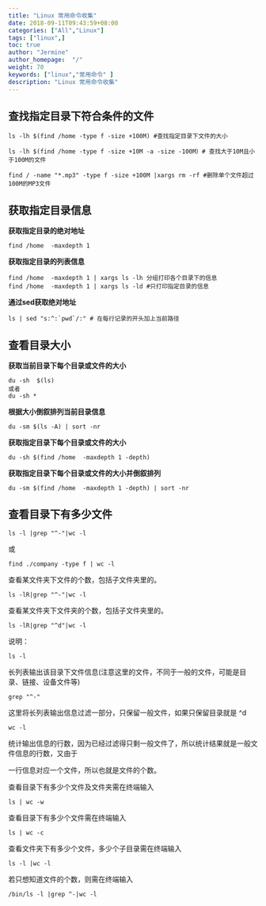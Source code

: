```yaml
---
title: "Linux 常用命令收集"
date: 2018-09-11T09:43:59+08:00
categories: ["All","Linux"]
tags: ["linux",]
toc: true
author: "Jermine"
author_homepage:  "/"
weight: 70
keywords: ["linux","常用命令" ]
description: "Linux 常用命令收集"
---
```


## 查找指定目录下符合条件的文件

```
ls -lh $(find /home -type f -size +100M) #查找指定目录下文件的大小

ls -lh $(find /home -type f -size +10M -a -size -100M）# 查找大于10M且小于100M的文件

find / -name "*.mp3" -type f -size +100M |xargs rm -rf #删除单个文件超过100M的MP3文件

```

## 获取指定目录信息

**获取指定目录的绝对地址**
```
find /home  -maxdepth 1
```

**获取指定目录的列表信息**
```
find /home  -maxdepth 1 | xargs ls -lh 分组打印各个目录下的信息
find /home  -maxdepth 1 | xargs ls -ld #只打印指定目录的信息
```
**通过sed获取绝对地址**
```
ls | sed "s:^:`pwd`/:" # 在每行记录的开头加上当前路径

```

## 查看目录大小

**获取当前目录下每个目录或文件的大小**
```
du -sh  $(ls)
或者
du -sh * 
```

**根据大小倒叙排列当前目录信息**

```
du -sm $(ls -A) | sort -nr
```

**获取指定目录下每个目录或文件的大小**

```
du -sh $(find /home  -maxdepth 1 -depth)
```

**获取指定目录下每个目录或文件的大小并倒叙排列**

```
du -sm $(find /home  -maxdepth 1 -depth) | sort -nr
```

## 查看目录下有多少文件

```
ls -l |grep "^-"|wc -l
```

或

```
find ./company -type f | wc -l
```

查看某文件夹下文件的个数，包括子文件夹里的。

```
ls -lR|grep "^-"|wc -l
```

查看某文件夹下文件夹的个数，包括子文件夹里的。

```
ls -lR|grep "^d"|wc -l
```

说明：

```
ls -l
```

长列表输出该目录下文件信息(注意这里的文件，不同于一般的文件，可能是目录、链接、设备文件等)

```
grep "^-"
```
这里将长列表输出信息过滤一部分，只保留一般文件，如果只保留目录就是 ^d

```
wc -l
```

统计输出信息的行数，因为已经过滤得只剩一般文件了，所以统计结果就是一般文件信息的行数，又由于

一行信息对应一个文件，所以也就是文件的个数。


查看目录下有多少个文件及文件夹需在终端输入

```
ls | wc -w
```

查看目录下有多少个文件需在终端输入

```
ls | wc -c
```

查看文件夹下有多少个文件，多少个子目录需在终端输入

```
ls -l |wc -l
```
若只想知道文件的个数，则需在终端输入

```
/bin/ls -l |grep ^-|wc -l
```